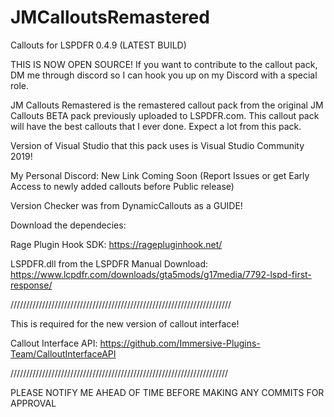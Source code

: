 # JMCalloutsRemastered
 Callouts for LSPDFR 0.4.9 (LATEST BUILD)
 
 THIS IS NOW OPEN SOURCE! If you want to contribute to the callout pack, DM me through discord so I can
 hook you up on my Discord with a special role.
 
 JM Callouts Remastered is the remastered callout pack from the original JM Callouts BETA 
pack previously uploaded to LSPDFR.com. This callout pack will have the best callouts that I ever done. Expect a lot from this pack. 

 Version of Visual Studio that this pack uses is Visual Studio Community 2019!

My Personal Discord: New Link Coming Soon (Report Issues or get Early Access to newly added callouts before Public release)

Version Checker was from DynamicCallouts as a GUIDE! 

Download the dependecies:

Rage Plugin Hook SDK: https://ragepluginhook.net/

LSPDFR.dll from the LSPDFR Manual Download: https://www.lcpdfr.com/downloads/gta5mods/g17media/7792-lspd-first-response/


//////////////////////////////////////////////////////////////////////

This is required for the new version of callout interface! 

Callout Interface API: https://github.com/Immersive-Plugins-Team/CalloutInterfaceAPI

/////////////////////////////////////////////////////////////////////

PLEASE NOTIFY ME AHEAD OF TIME BEFORE MAKING ANY COMMITS FOR APPROVAL
